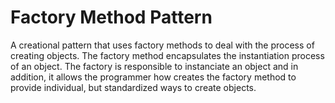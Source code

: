 # Factory Method Pattern

A creational pattern that uses factory methods to deal with the process of creating objects. The factory method encapsulates the instantiation process of an object.
The factory is responsible to instanciate an object and in addition, it allows the programmer how creates the factory method to provide individual, but standardized
ways to create objects. 